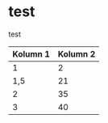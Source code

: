 test
===

test

Kolumn 1|Kolumn 2
--------|--------
1       |2       
1,5     |21
2       |35
3       |40



